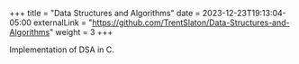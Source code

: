 +++
title = "Data Structures and Algorithms"
date = 2023-12-23T19:13:04-05:00
externalLink = "https://github.com/TrentSlaton/Data-Structures-and-Algorithms"
weight = 3
+++

Implementation of DSA in C.
